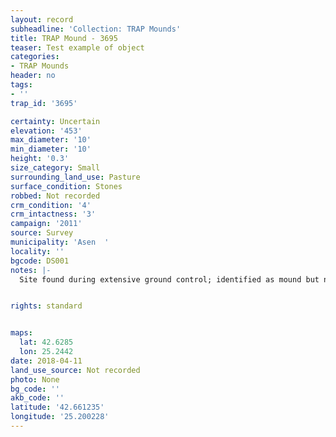 ```yaml
---
layout: record
subheadline: 'Collection: TRAP Mounds'
title: TRAP Mound - 3695
teaser: Test example of object
categories:
- TRAP Mounds
header: no
tags:
- ''
trap_id: '3695'

certainty: Uncertain
elevation: '453'
max_diameter: '10'
min_diameter: '10'
height: '0.3'
size_category: Small
surrounding_land_use: Pasture
surface_condition: Stones
robbed: Not recorded
crm_condition: '4'
crm_intactness: '3'
campaign: '2011'
source: Survey
municipality: 'Asen  '
locality: ''
bgcode: DS001
notes: |-
  Site found during extensive ground control; identified as mound but not fully registered; Height extrapolated not documented.


rights: standard


maps:
  lat: 42.6285
  lon: 25.2442
date: 2018-04-11
land_use_source: Not recorded
photo: None
bg_code: ''
akb_code: ''
latitude: '42.661235'
longitude: '25.200228'
---
```

